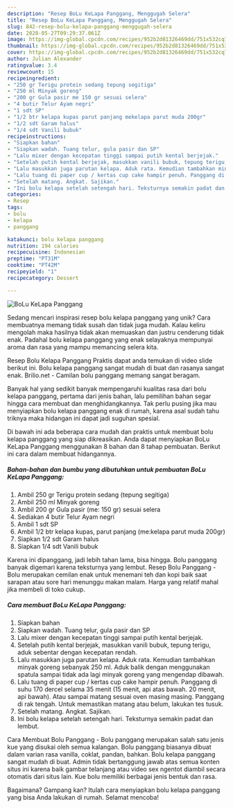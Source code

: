 ```yaml
---
description: "Resep BoLu KeLapa Panggang, Menggugah Selera"
title: "Resep BoLu KeLapa Panggang, Menggugah Selera"
slug: 842-resep-bolu-kelapa-panggang-menggugah-selera
date: 2020-05-27T09:29:37.061Z
image: https://img-global.cpcdn.com/recipes/952b2d81326469dd/751x532cq70/bolu-kelapa-panggang-foto-resep-utama.jpg
thumbnail: https://img-global.cpcdn.com/recipes/952b2d81326469dd/751x532cq70/bolu-kelapa-panggang-foto-resep-utama.jpg
cover: https://img-global.cpcdn.com/recipes/952b2d81326469dd/751x532cq70/bolu-kelapa-panggang-foto-resep-utama.jpg
author: Julian Alexander
ratingvalue: 3.4
reviewcount: 15
recipeingredient:
- "250 gr Terigu protein sedang tepung segitiga"
- "250 ml Minyak goreng"
- "200 gr Gula pasir me 150 gr sesuai selera"
- "4 butir Telur Ayam negri"
- "1 sdt SP"
- "1/2 btr kelapa kupas parut panjang mekelapa parut muda 200gr"
- "1/2 sdt Garam halus"
- "1/4 sdt Vanili bubuk"
recipeinstructions:
- "Siapkan bahan"
- "Siapkan wadah. Tuang telur, gula pasir dan SP"
- "Lalu mixer dengan kecepatan tinggi sampai putih kental berjejak."
- "Setelah putih kental berjejak, masukkan vanili bubuk, tepung terigu, aduk sebentar dengan kecepatan rendah."
- "Lalu masukkan juga parutan kelapa. Aduk rata. Kemudian tambahkan minyak goreng sebanyak 250 ml. Aduk balik dengan menggunakan spatula sampai tidak ada lagi minyak goreng yang mengendap dibawah."
- "Lalu tuang di paper cup / kertas cup cake hampir penuh. Panggang di suhu 170 dercel selama 35 menit (15 menit, api atas bawah. 20 menit, api bawah). Atau sampai matang sesuai oven masing masing. Panggang di rak tengah. Untuk memastikan matang atau belum, lakukan tes tusuk."
- "Setelah matang. Angkat. Sajikan."
- "Ini bolu kelapa setelah setengah hari. Teksturnya semakin padat dan lembut."
categories:
- Resep
tags:
- bolu
- kelapa
- panggang

katakunci: bolu kelapa panggang 
nutrition: 194 calories
recipecuisine: Indonesian
preptime: "PT31M"
cooktime: "PT42M"
recipeyield: "1"
recipecategory: Dessert

---
```



![BoLu KeLapa Panggang](https://img-global.cpcdn.com/recipes/952b2d81326469dd/751x532cq70/bolu-kelapa-panggang-foto-resep-utama.jpg)

Sedang mencari inspirasi resep bolu kelapa panggang yang unik? Cara membuatnya memang tidak susah dan tidak juga mudah. Kalau keliru mengolah maka hasilnya tidak akan memuaskan dan justru cenderung tidak enak. Padahal bolu kelapa panggang yang enak selayaknya mempunyai aroma dan rasa yang mampu memancing selera kita.

Resep Bolu Kelapa Panggang Praktis dapat anda temukan di video slide berikut ini. Bolu kelapa panggang sangat mudah di buat dan rasanya sangat enak. Brilio.net - Camilan bolu panggang memang sangat beragam.

Banyak hal yang sedikit banyak mempengaruhi kualitas rasa dari bolu kelapa panggang, pertama dari jenis bahan, lalu pemilihan bahan segar hingga cara membuat dan menghidangkannya. Tak perlu pusing jika mau menyiapkan bolu kelapa panggang enak di rumah, karena asal sudah tahu triknya maka hidangan ini dapat jadi suguhan spesial.


Di bawah ini ada beberapa cara mudah dan praktis untuk membuat bolu kelapa panggang yang siap dikreasikan. Anda dapat menyiapkan BoLu KeLapa Panggang menggunakan 8 bahan dan 8 tahap pembuatan. Berikut ini cara dalam membuat hidangannya.

<!--inarticleads1-->

##### Bahan-bahan dan bumbu yang dibutuhkan untuk pembuatan BoLu KeLapa Panggang:

1. Ambil 250 gr Terigu protein sedang (tepung segitiga)
1. Ambil 250 ml Minyak goreng
1. Ambil 200 gr Gula pasir (me: 150 gr) sesuai selera
1. Sediakan 4 butir Telur Ayam negri
1. Ambil 1 sdt SP
1. Ambil 1/2 btr kelapa kupas, parut panjang (me:kelapa parut muda 200gr)
1. Siapkan 1/2 sdt Garam halus
1. Siapkan 1/4 sdt Vanili bubuk


Karena ini dipanggang, jadi lebih tahan lama, bisa hingga. Bolu panggang banyak digemari karena teksturnya yang lembut. Resep Bolu Panggang - Bolu merupakan cemilan enak untuk menemani teh dan kopi baik saat sarapan atau sore hari menunggu makan malam. Harga yang relatif mahal jika membeli di toko cukup. 

<!--inarticleads2-->

##### Cara membuat BoLu KeLapa Panggang:

1. Siapkan bahan
1. Siapkan wadah. Tuang telur, gula pasir dan SP
1. Lalu mixer dengan kecepatan tinggi sampai putih kental berjejak.
1. Setelah putih kental berjejak, masukkan vanili bubuk, tepung terigu, aduk sebentar dengan kecepatan rendah.
1. Lalu masukkan juga parutan kelapa. Aduk rata. Kemudian tambahkan minyak goreng sebanyak 250 ml. Aduk balik dengan menggunakan spatula sampai tidak ada lagi minyak goreng yang mengendap dibawah.
1. Lalu tuang di paper cup / kertas cup cake hampir penuh. Panggang di suhu 170 dercel selama 35 menit (15 menit, api atas bawah. 20 menit, api bawah). Atau sampai matang sesuai oven masing masing. Panggang di rak tengah. Untuk memastikan matang atau belum, lakukan tes tusuk.
1. Setelah matang. Angkat. Sajikan.
1. Ini bolu kelapa setelah setengah hari. Teksturnya semakin padat dan lembut.


Cara Membuat Bolu Panggang - Bolu panggang merupakan salah satu jenis kue yang disukai oleh semua kalangan. Bolu panggang biasanya dibuat dalam varian rasa vanilla, coklat, pandan, bahkan. Bolu kelapa panggang sangat mudah di buat. Admin tidak bertanggung jawab atas semua konten situs ini karena baik gambar telanjang atau video sex ngentot diambil secara otomatis dari situs lain. Kue bolu memiliki berbagai jenis bentuk dan rasa. 

Bagaimana? Gampang kan? Itulah cara menyiapkan bolu kelapa panggang yang bisa Anda lakukan di rumah. Selamat mencoba!
